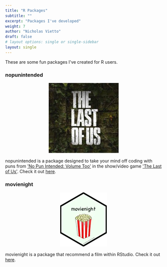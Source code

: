 ```yaml
---
title: "R Packages"
subtitle: ""
excerpt: "Packages I've developed"
weight: 7
author: "Nicholas Vietto"
draft: false
# layout options: single or single-sidebar
layout: single
---
```


These are some fun packages I've created for R users. 

### nopunintended

<p style="text-align: center;">
  <img src="last.jpg" alt="Centered Image">
</p>


nopunintended is a package designed to take your mind off coding with puns from ['No Pun Intended: Volume Too'](https://thelastofus.fandom.com/wiki/No_Pun_Intended:_Volume_Too) in the show/video game ['The Last of Us'](https://www.hbo.com/the-last-of-us). Check it out [here](https://github.com/nvietto/nopunintended).


### movienight


<p style="text-align: center;">
  <img src="movie.jpg" alt="Centered Image">
</p>

movienight is a package that recommend a film within RStudio. Check it out [here](https://github.com/nvietto/movienight).

